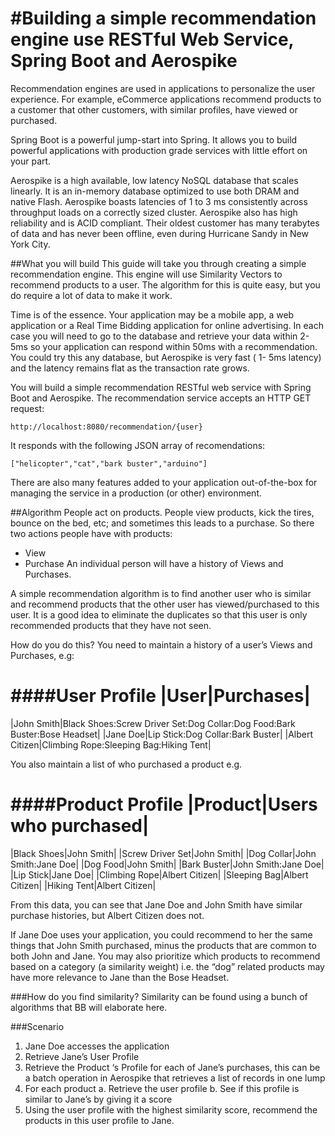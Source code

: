 #Building a simple recommendation engine use RESTful Web Service, Spring Boot and Aerospike
===========================================================================================
Recommendation engines are used in applications to personalize the user experience. For example, eCommerce applications recommend products to a customer that other customers, with similar profiles, have viewed or purchased.

Spring Boot is a powerful jump-start into Spring. It allows you to build powerful applications with production grade services with little effort on your part.

Aerospike is a high available, low latency NoSQL database that scales linearly. It is an in-memory database optimized to use both DRAM and native Flash. Aerospike boasts latencies of 1 to 3 ms consistently across throughput loads on a correctly sized cluster. Aerospike also has high reliability and is ACID compliant.  Their oldest customer has many terabytes of data and has never been offline, even during Hurricane Sandy in New York City.

##What you will build
This guide will take you through creating a simple recommendation engine. This engine will use Similarity Vectors to recommend products to a user. 
The algorithm for this is quite easy, but you do require a lot of data to make it work.

Time is of the essence. Your application may be a mobile app, a web application or a Real Time Bidding application for online advertising. 
In each case you will need to go to the database and retrieve your data within 2-5ms so your application can respond within 50ms with a recommendation. You could try this any database, but Aerospike is very fast ( 1- 5ms latency) and the latency remains flat as the transaction rate grows.

You will build a simple recommendation RESTful web service with Spring Boot and Aerospike. 
The recommendation service accepts an HTTP GET request:

    http://localhost:8080/recommendation/{user}

It responds with the following JSON array of recomendations:

    ["helicopter","cat","bark buster","arduino"]
    
There are also many features added to your application out-of-the-box for managing the service in a production (or other) environment. 

##Algorithm
People act on products. People view products, kick the tires, bounce on the bed, etc; and sometimes this leads to a purchase. So there two actions people have with products: 
* View
* Purchase
An individual person will have a history of Views and Purchases.

A simple recommendation algorithm is to find another user who is similar and recommend products that the other user has viewed/purchased to this user. It is a good idea to eliminate the duplicates so that this user is only recommended products that they have not seen.

How do you do this? You need to maintain a history of a user’s Views and Purchases, e.g:

####User Profile
|User|Purchases|
================
|John Smith|Black Shoes:Screw Driver Set:Dog Collar:Dog Food:Bark Buster:Bose Headset|
|Jane Doe|Lip Stick:Dog Collar:Bark Buster|
|Albert Citizen|Climbing Rope:Sleeping Bag:Hiking Tent|

You also maintain a list of who purchased a product e.g.

####Product Profile
|Product|Users who purchased|
=============================
|Black Shoes|John Smith|
|Screw Driver Set|John Smith|
|Dog Collar|John Smith:Jane Doe|
|Dog Food|John Smith|
|Bark Buster|John Smith:Jane Doe|
|Lip Stick|Jane Doe|
|Climbing Rope|Albert Citizen|
|Sleeping Bag|Albert Citizen|
|Hiking Tent|Albert Citizen|

From this data, you can see that Jane Doe and John Smith have similar purchase histories, but Albert Citizen does not. 

If Jane Doe uses your application, you could recommend to her the same things that John Smith purchased, minus the products that are common to both John and Jane. You may also prioritize which products to recommend based on a category (a similarity weight) i.e. the “dog” related products may have more relevance to Jane than the Bose Headset.

###How do you find similarity?
Similarity can be found using a bunch of algorithms that BB will elaborate here.

###Scenario
1.	Jane Doe accesses the application
2.	Retrieve Jane’s User Profile
3.	Retrieve the Product ‘s Profile for each of Jane’s purchases, this can be a batch operation in Aerospike that retrieves a list of records in one lump
4.	For each product
a.	Retrieve the user profile
b.	See if this profile is similar to Jane’s by giving it a score
5.	Using the user profile with the highest similarity score, recommend the products in this user profile to Jane.

